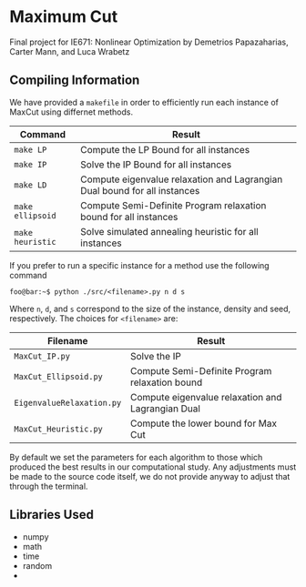 # Maximum Cut

  Final project for IE671: Nonlinear Optimization by Demetrios Papazaharias, Carter Mann, and Luca Wrabetz

## Compiling Information

  We have provided a ```makefile``` in order to efficiently run each instance of MaxCut using differnet methods. 
  
  | Command              | Result                                                                    |
|----------------------|---------------------------------------------------------------------------|
| ```make LP```        | Compute the LP Bound for all instances                                    |
| ```make IP```        | Solve the IP Bound for all instances                                      |
| ```make LD```        | Compute eigenvalue relaxation and Lagrangian Dual bound for all instances |
| ```make ellipsoid``` | Compute Semi-Definite Program relaxation bound for all instances          |
| ```make heuristic``` | Solve simulated annealing heuristic for all instances                     |

 If you prefer to run a specific instance for a method use the following command

```console
foo@bar:~$ python ./src/<filename>.py n d s
```
Where `n`, `d`, and `s` correspond to the size of the instance, density and seed, respectively. The choices for ```<filename>``` are:



| Filename                           | Result                                            |
|------------------------------------|---------------------------------------------------|
| ```MaxCut_IP.py```                 | Solve the IP                                      |
| ```MaxCut_Ellipsoid.py```          | Compute Semi-Definite Program relaxation bound    |
| ```EigenvalueRelaxation.py``` | Compute eigenvalue relaxation and Lagrangian Dual |
| ```MaxCut_Heuristic.py```     | Compute the lower bound for Max Cut               |

By default we set the parameters for each algorithm to those which produced the best results in our computational study. Any adjustments must be made to the source code itself, we do not provide anyway to adjust that through the terminal.

## Libraries Used

* numpy
* math
* time
* random
*
